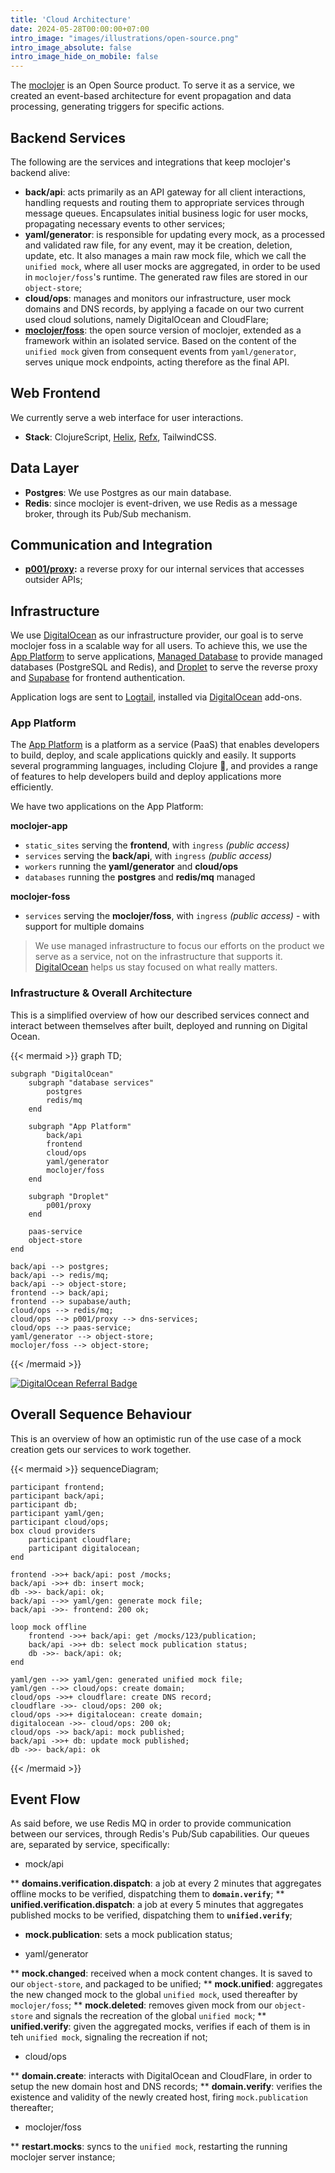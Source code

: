 ```yaml
---
title: 'Cloud Architecture'
date: 2024-05-28T00:00:00+07:00
intro_image: "images/illustrations/open-source.png"
intro_image_absolute: false
intro_image_hide_on_mobile: false
---
```


The [moclojer](https://github.com/moclojer/moclojer) is an Open Source product. To serve it as a service, we created an event-based architecture for event propagation and data processing, generating triggers for specific actions.

## Backend Services

The following are the services and integrations that keep moclojer's backend alive:

* **back/api**: acts primarily as an API gateway for all client interactions, handling requests and routing them to appropriate services through message queues. Encapsulates initial business logic for user mocks, propagating necessary events to other services;
* **yaml/generator**: is responsible for updating every mock, as a processed and validated raw file, for any event, may it be creation, deletion, update, etc. It also manages a main raw mock file, which we call the `unified mock`, where all user mocks are aggregated, in order to be used in `moclojer/foss`'s runtime. The generated raw files are stored in our `object-store`;
* **cloud/ops**: manages and monitors our infrastructure, user mock domains and DNS records, by applying a facade on our two current used cloud solutions, namely DigitalOcean and CloudFlare;
* **[moclojer/foss](https://github.com/moclojer/moclojer)**: the open source version of moclojer, extended as a framework within an isolated service. Based on the content of the `unified mock` given from consequent events from `yaml/generator`, serves unique mock endpoints, acting therefore as the final API.

## Web Frontend

We currently serve a web interface for user interactions.

* **Stack**: ClojureScript, [Helix](https://github.com/lilactown/helix), [Refx](https://github.com/ferdinand-beyer/refx), TailwindCSS.

## Data Layer

* **Postgres**: We use Postgres as our main database.
* **Redis**: since moclojer is event-driven, we use Redis as a message broker, through its Pub/Sub mechanism.

## Communication and Integration

* **[p001/proxy](https://github.com/moclojer/p001):** a reverse proxy for our internal services that accesses outsider APIs;

## Infrastructure

We use [DigitalOcean](https://m.do.co/c/70c384d0d807) as our infrastructure provider, our goal is to serve moclojer foss in a scalable way for all users. To achieve this, we use the [App Platform](https://www.digitalocean.com/products/app-platform/) to serve applications, [Managed Database](https://www.digitalocean.com/products/managed-databases) to provide managed databases (PostgreSQL and Redis), and [Droplet](https://www.digitalocean.com/products/droplets/) to serve the reverse proxy and [Supabase](https://supabase.com/auth) for frontend authentication.

Application logs are sent to [Logtail](https://marketplace.digitalocean.com/add-ons/logtail), installed via [DigitalOcean](https://m.do.co/c/70c384d0d807) add-ons.

### App Platform

The [App Platform](https://www.digitalocean.com/products/app-platform/) is a platform as a service (PaaS) that enables developers to build, deploy, and scale applications quickly and easily. It supports several programming languages, including Clojure 💜, and provides a range of features to help developers build and deploy applications more efficiently.

We have two applications on the App Platform:

**moclojer-app**

* `static_sites` serving the **frontend**, with `ingress` *(public access)*
* `services` serving the **back/api**, with `ingress` *(public access)*
* `workers` running the **yaml/generator** and **cloud/ops**
* `databases` running the **postgres** and **redis/mq** managed

**moclojer-foss**

* `services` serving the **moclojer/foss**, with `ingress` *(public access)* - with support for multiple domains

> We use managed infrastructure to focus our efforts on the product we serve as a service, not on the infrastructure that supports it. [DigitalOcean](https://m.do.co/c/70c384d0d807) helps us stay focused on what really matters.

### Infrastructure & Overall Architecture

This is a simplified overview of how our described services connect and interact between themselves after built, deployed and running on Digital Ocean.

{{< mermaid >}}
graph TD;

    subgraph "DigitalOcean"
        subgraph "database services"
            postgres
            redis/mq
        end

        subgraph "App Platform"
            back/api
            frontend
            cloud/ops
            yaml/generator
            moclojer/foss
        end

        subgraph "Droplet"
            p001/proxy
        end

        paas-service
        object-store
    end

    back/api --> postgres;
    back/api --> redis/mq;
    back/api --> object-store;
    frontend --> back/api;
    frontend --> supabase/auth;
    cloud/ops --> redis/mq;
    cloud/ops --> p001/proxy --> dns-services;
    cloud/ops --> paas-service;
    yaml/generator --> object-store;
    moclojer/foss --> object-store;
{{< /mermaid >}}

[![DigitalOcean Referral Badge](https://web-platforms.sfo2.cdn.digitaloceanspaces.com/WWW/Badge%203.svg)](https://www.digitalocean.com/?refcode=70c384d0d807&utm_campaign=Referral_Invite&utm_medium=Referral_Program&utm_source=badge)

## Overall Sequence Behaviour

This is an overview of how an optimistic run of the use case of a mock creation gets our services to work together.

{{< mermaid >}}
sequenceDiagram;

    participant frontend;
    participant back/api;
    participant db;
    participant yaml/gen;
    participant cloud/ops;
    box cloud providers
        participant cloudflare;
        participant digitalocean;
    end

    frontend ->>+ back/api: post /mocks;
    back/api ->>+ db: insert mock;
    db ->>- back/api: ok;
    back/api -->> yaml/gen: generate mock file;
    back/api ->>- frontend: 200 ok;

    loop mock offline
        frontend ->>+ back/api: get /mocks/123/publication;
        back/api ->>+ db: select mock publication status;
        db ->>- back/api: ok;
    end

    yaml/gen -->> yaml/gen: generated unified mock file;
    yaml/gen -->> cloud/ops: create domain;
    cloud/ops ->>+ cloudflare: create DNS record;
    cloudflare ->>- cloud/ops: 200 ok;
    cloud/ops ->>+ digitalocean: create domain;
    digitalocean ->>- cloud/ops: 200 ok;
    cloud/ops ->> back/api: mock published;
    back/api ->>+ db: update mock published;
    db ->>- back/api: ok
{{< /mermaid >}}

## Event Flow

As said before, we use Redis MQ in order to provide communication between our services, through Redis's Pub/Sub capabilities. Our queues are, separated by service, specifically:

* mock/api

** **domains.verification.dispatch**: a job at every 2 minutes that aggregates offline mocks to be verified, dispatching them to **`domain.verify`**;
** **unified.verification.dispatch**: a job at every 5 minutes that aggregates published mocks to be verified, dispatching them to **`unified.verify`**;
* **mock.publication**: sets a mock publication status;

* yaml/generator

** **mock.changed**: received when a mock content changes. It is saved to our `object-store`, and packaged to be unified;
** **mock.unified**: aggregates the new changed mock to the global `unified mock`, used thereafter by `moclojer/foss`;
** **mock.deleted**: removes given mock from our `object-store` and signals the recreation of the global `unified mock`;
** **unified.verify**: given the aggregated mocks, verifies if each of them is in teh `unified mock`, signaling the recreation if not;

* cloud/ops

** **domain.create**: interacts with DigitalOcean and CloudFlare, in order to setup the new domain host and DNS records;
** **domain.verify**: verifies the existence and validity of the newly created host, firing `mock.publication` thereafter;

* moclojer/foss

** **restart.mocks**: syncs to the `unified mock`, restarting the running moclojer server instance;
